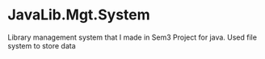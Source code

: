 # JavaLib.Mgt.System
Library management system that I made in Sem3 Project for java. Used file system to store data
